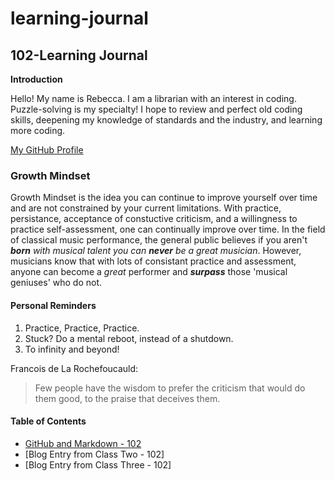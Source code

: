 # learning-journal

## 102-Learning Journal

**Introduction**

Hello!  My name is Rebecca.  I am a librarian with an interest in coding.  Puzzle-solving is my specialty!  I hope to review and perfect old coding skills, deepening my knowledge of standards and the industry, and learning more coding.  

[My GitHub Profile](https://github.com/vernre01)

### Growth Mindset

Growth Mindset is the idea you can continue to improve yourself over time and are not constrained by your current limitations. With practice, persistance, acceptance of constuctive criticism, and a willingness to practice self-assessment, one can continually improve over time.  In the field of classical music performance, the general public believes if you aren't _**born** with musical talent you can **never** be a great musician_.  However, musicians know that with lots of consistant practice and assessment, anyone can become a _great_ performer and ***surpass*** those 'musical geniuses' who do not.

#### Personal Reminders
1. Practice, Practice, Practice.
2. Stuck? Do a mental reboot, instead of a shutdown.
3. To infinity and beyond!

Francois de La Rochefoucauld:

>Few people have the wisdom to prefer the criticism 
>that would do them good, to the praise that deceives them.

#### Table of Contents
- [GitHub and Markdown - 102](/MarkDownLesson.md)
- [Blog Entry from Class Two - 102]
- [Blog Entry from Class Three - 102]

